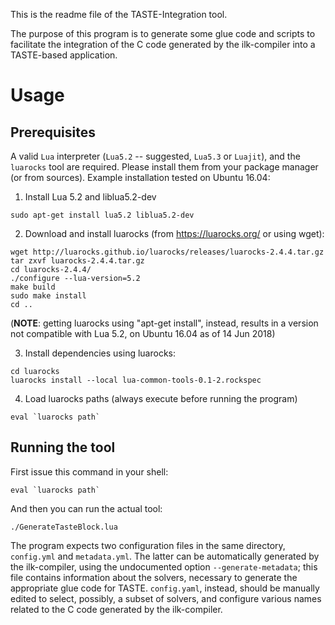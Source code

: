 This is the readme file of the TASTE-Integration tool.

The purpose of this program is to generate some glue code and scripts to
facilitate the integration of the C code generated by the ilk-compiler into a
TASTE-based application.

# Usage

## Prerequisites

A valid `Lua` interpreter (`Lua5.2` -- suggested, `Lua5.3` or `Luajit`),
and the `luarocks` tool are required. Please install them from your package
manager (or from sources). Example installation tested on Ubuntu 16.04:

1. Install Lua 5.2 and liblua5.2-dev
```
sudo apt-get install lua5.2 liblua5.2-dev
```

2. Download and install luarocks (from https://luarocks.org/ or using wget):
```
wget http://luarocks.github.io/luarocks/releases/luarocks-2.4.4.tar.gz
tar zxvf luarocks-2.4.4.tar.gz
cd luarocks-2.4.4/
./configure --lua-version=5.2
make build
sudo make install
cd ..
```

  (**NOTE**: getting luarocks using "apt-get install", instead, results in a
   version not compatible with Lua 5.2, on Ubuntu 16.04 as of 14 Jun 2018)


3. Install dependencies using luarocks:
```
cd luarocks
luarocks install --local lua-common-tools-0.1-2.rockspec
```

4. Load luarocks paths (always execute before running the program)
```
eval `luarocks path`
```


## Running the tool

First issue this command in your shell:

```
eval `luarocks path`
```

And then you can run the actual tool:

```
./GenerateTasteBlock.lua
```

The program expects two configuration files in the same directory, `config.yml`
and `metadata.yml`. The latter can be automatically generated by the
ilk-compiler, using the undocumented option `--generate-metadata`; this file
contains information about the solvers, necessary to generate the appropriate
glue code for TASTE. `config.yaml`, instead, should be manually edited to select,
possibly, a subset of solvers, and configure various names related to the
C code generated by the ilk-compiler.


